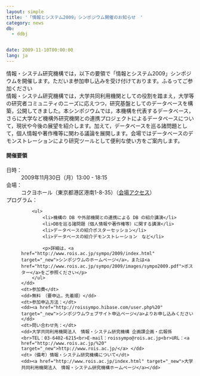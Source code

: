 ```yaml
---
layout: simple
title: '「情報とシステム2009」シンポジウム開催のお知らせ　'
category: news
db:
  - ddbj


date: 2009-11-10T00:00:00
lang: ja
---
```


情報・システム研究機構では，以下の要領で「情報とシステム2009」シンポジウムを開催します。ただいま参加申し込みを受け付けております。ふるってご参加ください<br>情報・システム研究機構では，大学共同利用機関としての役割を踏まえ，大学等の研究者コミュニティのニーズに応えつつ，研究基盤としてのデータベースを構築，公開してきました。本シンポジウムでは，本機構を代表するデータベース，さらに大学など機構外研究機関との連携プロジェクトによるデータベースについて，現状や今後の展望を紹介します。加えて，データベースを巡る諸問題として，個人情報や著作権等に関わる議論を展開します。会場ではデータベースのデモンストレーションにより研究ツールとして便利な使い方をご案内します。<br>

<h4>開催要領</h4>

<dl class="d-triangle">
    <dt>日時：</dt>
    <dd>2009年11月30日（月）13:00 - 18:15</dd>
    <dt>会場：</dt>
    <dd>コクヨホール（東京都港区港南1-8-35）（<a href="http://www.rois.ac.jp/sympo/2009/index.html#access" target="_new">会場アクセス</a>）</dd>
    <dt>プログラム：</dt>
    <dd>

        <ul>
            <li>機構の DB や外部機関との連携による DB の紹介講演</li>
            <li>DBを巡る諸問題（個人情報や著作権等）に関する講演</li>
            <li>データベースの紹介ポスターセッション</li>
            <li>データベースの紹介デモンストレーション　など</li>

            <p>詳細は，<a href="http://www.rois.ac.jp/sympo/2009/index.html" target="_new">シンポジウムのホームページ</a>，または<a href="http://www.rois.ac.jp/sympo/2009/images/sympo2009.pdf">ポスター</a>をご参照ください</p>
        </ul>
    </dd>
    <dt>参加費</dt>
    <dd>無料　（要申込，先着順）</dd>
    <dt>参加申込方法：</dt>
    <dd><a href="http://roissympo.hibase.com/user.php%20" target="_new">シンポジウムウェブサイト申込ページ</a>よりお申し込みください</dd>
    <dt>問い合わせ先：</dt>
    <dd>大学共同利用機関法人　情報・システム研究機構 企画課企画・広報係<br>TEL：03-6402-6215<br>E-mail：roissympo@rois.ac.jp<br>URL：<a href="http://www.rois.ac.jp/%20" target="_new">http://www.rois.ac.jp/</a> </dd>
    <dt>（備考）情報・システム研究機構について</dt>
    <dd><a href="http://www.rois.ac.jp/index.html" target="_new">大学共同利用機関法人　情報・システム研究機構ホームページ</a></dd>
</dl>
